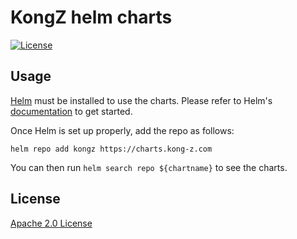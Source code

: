 # KongZ helm charts

[![License](https://img.shields.io/badge/License-Apache%202.0-blue.svg)](https://opensource.org/licenses/Apache-2.0)
## Usage

[Helm](https://helm.sh) must be installed to use the charts.
Please refer to Helm's [documentation](https://helm.sh/docs/) to get started.

Once Helm is set up properly, add the repo as follows:

```console
helm repo add kongz https://charts.kong-z.com
```

You can then run `helm search repo ${chartname}` to see the charts.

## License

[Apache 2.0 License](./LICENSE)

